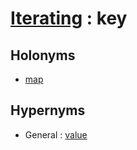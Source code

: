 # [Iterating][1] : key

## Holonyms

  - [map](map_n.md)
  
## Hypernyms

  - General : [value](../../The_Basics/General/value.md)

[1]: README.md
